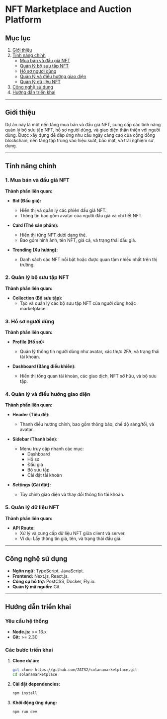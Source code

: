# NFT Marketplace and Auction Platform

## Mục lục
1. [Giới thiệu](#giới-thiệu)  
2. [Tính năng chính](#tính-năng-chính)  
   - [Mua bán và đấu giá NFT](#1-mua-bán-và-đấu-giá-nft)  
   - [Quản lý bộ sưu tập NFT](#2-quản-lý-bộ-sưu-tập-nft)  
   - [Hồ sơ người dùng](#3-hồ-sơ-người-dùng)  
   - [Quản lý và điều hướng giao diện](#4-quản-lý-và-điều-hướng-giao-diện)  
   - [Quản lý dữ liệu NFT](#5-quản-lý-dữ-liệu-nft)  
3. [Công nghệ sử dụng](#công-nghệ-sử-dụng)  
4. [Hướng dẫn triển khai](#hướng-dẫn-triển-khai)  

---

## Giới thiệu
Dự án này là một nền tảng mua bán và đấu giá NFT, cung cấp các tính năng quản lý bộ sưu tập NFT, hồ sơ người dùng, và giao diện thân thiện với người dùng. Được xây dựng để đáp ứng nhu cầu ngày càng cao của cộng đồng blockchain, nền tảng tập trung vào hiệu suất, bảo mật, và trải nghiệm sử dụng.

---

## Tính năng chính

### 1. Mua bán và đấu giá NFT
**Thành phần liên quan:**
- **Bid (Đấu giá):**
  - Hiển thị và quản lý các phiên đấu giá NFT.
  - Thông tin bao gồm avatar của người đấu giá và chi tiết NFT.

- **Card (Thẻ sản phẩm):**
  - Hiển thị từng NFT dưới dạng thẻ.
  - Bao gồm hình ảnh, tên NFT, giá cả, và trạng thái đấu giá.

- **Trending (Xu hướng):**
  - Danh sách các NFT nổi bật hoặc được quan tâm nhiều nhất trên thị trường.

### 2. Quản lý bộ sưu tập NFT
**Thành phần liên quan:**
- **Collection (Bộ sưu tập):**
  - Tạo và quản lý các bộ sưu tập NFT của người dùng hoặc marketplace.

### 3. Hồ sơ người dùng
**Thành phần liên quan:**
- **Profile (Hồ sơ):**
  - Quản lý thông tin người dùng như avatar, xác thực 2FA, và trạng thái tài khoản.

- **Dashboard (Bảng điều khiển):**
  - Hiển thị tổng quan tài khoản, các giao dịch, NFT sở hữu, và bộ sưu tập.

### 4. Quản lý và điều hướng giao diện
**Thành phần liên quan:**
- **Header (Tiêu đề):**
  - Thanh điều hướng chính, bao gồm thông báo, chế độ sáng/tối, và avatar.

- **Sidebar (Thanh bên):**
  - Menu truy cập nhanh các mục:
    - Dashboard
    - Hồ sơ
    - Đấu giá
    - Bộ sưu tập
    - Cài đặt tài khoản

- **Settings (Cài đặt):**
  - Tùy chỉnh giao diện và thay đổi thông tin tài khoản.

### 5. Quản lý dữ liệu NFT
**Thành phần liên quan:**
- **API Route:**
  - Xử lý và cung cấp dữ liệu NFT giữa client và server.
  - Ví dụ: Lấy thông tin giá, tên, và trạng thái đấu giá.

---

## Công nghệ sử dụng
- **Ngôn ngữ:** TypeScript, JavaScript.  
- **Frontend:** Next.js, React.js.  
- **Công cụ hỗ trợ:** PostCSS, Docker, Fly.io.  
- **Quản lý mã nguồn:** Git.  

---

## Hướng dẫn triển khai

### Yêu cầu hệ thống
- **Node.js:** >= 16.x  
- **Git:** >= 2.30  

### Các bước triển khai
1. **Clone dự án:**
   ```bash
   git clone https://github.com/ZATS2/solanamarketplace.git
   cd solanamarketplace
2. **Cài đặt dependencies:**
   ```bash
   npm install
3. **Khởi động ứng dụng:**
    ```bash
   npm run dev
